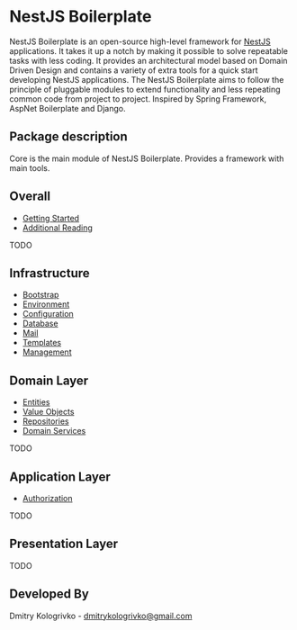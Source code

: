 # NestJS Boilerplate

NestJS Boilerplate is an open-source high-level framework for [NestJS](https://github.com/nestjs/nest) applications.
It takes it up a notch by making it possible to solve repeatable tasks with less coding. It provides an architectural
model based on Domain Driven Design and contains a variety of extra tools for a quick start developing NestJS
applications. The NestJS Boilerplate aims to follow the principle of pluggable modules to extend functionality and
less repeating common code from project to project. Inspired by Spring Framework, AspNet Boilerplate and Django.

## Package description

Core is the main module of NestJS Boilerplate. Provides a framework with main tools.

## Overall

* [Getting Started](https://github.com/dmitrykologrivko/nestjs-boilerplate/blob/master/packages/core/docs/getting-started.md)
* [Additional Reading](https://github.com/dmitrykologrivko/nestjs-boilerplate/blob/master/packages/core/docs/additional-reading.md)

TODO

## Infrastructure

* [Bootstrap](https://github.com/dmitrykologrivko/nestjs-boilerplate/blob/master/packages/core/docs/bootstrap.md)
* [Environment](https://github.com/dmitrykologrivko/nestjs-boilerplate/blob/master/packages/core/docs/environment.md)
* [Configuration](https://github.com/dmitrykologrivko/nestjs-boilerplate/blob/master/packages/core/docs/configuration.md)
* [Database](https://github.com/dmitrykologrivko/nestjs-boilerplate/blob/master/packages/core/docs/database.md)
* [Mail](https://github.com/dmitrykologrivko/nestjs-boilerplate/blob/master/packages/core/docs/mail.md)
* [Templates](https://github.com/dmitrykologrivko/nestjs-boilerplate/blob/master/packages/core/docs/templates.md)
* [Management](https://github.com/dmitrykologrivko/nestjs-boilerplate/blob/master/packages/core/docs/management.md)

## Domain Layer

* [Entities](https://github.com/dmitrykologrivko/nestjs-boilerplate/blob/master/packages/core/docs/entities.md)
* [Value Objects](https://github.com/dmitrykologrivko/nestjs-boilerplate/blob/master/packages/core/docs/value-objects.md)
* [Repositories](https://github.com/dmitrykologrivko/nestjs-boilerplate/blob/master/packages/core/docs/repositories.md)
* [Domain Services](https://github.com/dmitrykologrivko/nestjs-boilerplate/blob/master/packages/core/docs/domain-services.md)

TODO

## Application Layer

* [Authorization](https://github.com/dmitrykologrivko/nestjs-boilerplate/blob/master/packages/core/docs/authorization.md)

TODO

## Presentation Layer

TODO

## Developed By

Dmitry Kologrivko - dmitrykologrivko@gmail.com